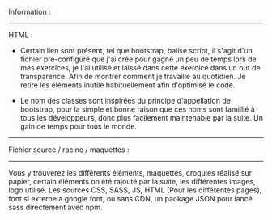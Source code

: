 Information :
_________________________________

HTML : 

- Certain lien sont présent, tel que bootstrap, balise script, il s'agit d'un fichier pré-configuré que j'ai crée pour gagné un peu de temps lors de mes exercices, je l'ai utilisé et laissé dans cette exercice dans un but de transparence. Afin de montrer comment je travaille au quotidien. Je retire les éléments inutile habituellement afin d'optimisé le code.


- Le nom des classes sont inspirées du principe d'appellation de bootstrap, pour la simple et bonne raison que ces noms sont famillié à tous les développeurs, donc plus facilement maintenable par la suite. Un gain de temps pour tous le monde.


___________________________________






Fichier source / racine / maquettes :
___________________________________

Vous y trouverez les différents éléments, maquettes, croquies réalisé sur papier, certain éléments on été rajouté par la suite,
les différentes images, logo utilisé. Les sources CSS, SASS, JS, HTML (Pour les différentes pages),
font si externe a google font, ou sans CDN, un package JSON pour lancé sass directement avec npm.
